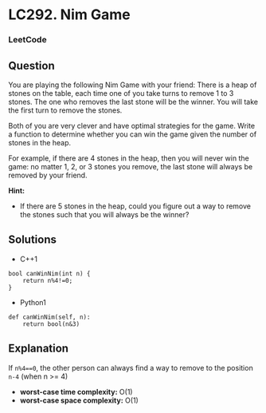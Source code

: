 # LC292. Nim Game

### LeetCode

## Question

You are playing the following Nim Game with your friend: There is a heap of stones on the table, each time one of you take turns to remove 1 to 3 stones. The one who removes the last stone will be the winner. You will take the first turn to remove the stones.

Both of you are very clever and have optimal strategies for the game. Write a function to determine whether you can win the game given the number of stones in the heap.

For example, if there are 4 stones in the heap, then you will never win the game: no matter 1, 2, or 3 stones you remove, the last stone will always be removed by your friend.

**Hint:**

* If there are 5 stones in the heap, could you figure out a way to remove the stones such that you will always be the winner?

## Solutions

* C++1
```
bool canWinNim(int n) {
    return n%4!=0;
}
```

* Python1
```
def canWinNim(self, n):
    return bool(n&3)
```

## Explanation

If `n%4==0`, the other person can always find a way to remove to the position `n-4` (when n >= 4)

* **worst-case time complexity:** O(1)
* **worst-case space complexity:** O(1)
